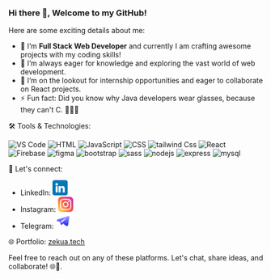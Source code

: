 ### Hi there 👋, Welcome to my GitHub!


Here are some exciting details about me:

- 🔭 I’m <b> Full Stack Web Developer</b> and currently I am crafting awesome projects with my coding skills!
- 🌱 I’m always eager for knowledge and exploring the vast world of web development.
- 👯 I’m on the lookout for internship opportunities and eager to collaborate on React projects.
- ⚡ Fun fact: Did you know why Java developers wear glasses, because they can't  C. 👨‍💻😂

🛠️ Tools & Technologies:
<p align="start">
  <img src="https://cdn.jsdelivr.net/gh/devicons/devicon/icons/vscode/vscode-original-wordmark.svg" alt="VS Code" width="40" height="40"/>
  <img src="https://cdn.jsdelivr.net/gh/devicons/devicon/icons/html5/html5-original-wordmark.svg" alt="HTML" width="40" height="40"/>
  <img src="https://cdn.jsdelivr.net/gh/devicons/devicon/icons/javascript/javascript-original.svg" alt="JavaScript" width="40" height="40"/>
  <img src="https://cdn.jsdelivr.net/gh/devicons/devicon/icons/css3/css3-original-wordmark.svg" alt="CSS" width="40" height="40"/>
  <img src="https://cdn.jsdelivr.net/gh/devicons/devicon@latest/icons/tailwindcss/tailwindcss-original.svg"  alt="tailwind Css" width="40" height="40" />
  <img src="https://cdn.jsdelivr.net/gh/devicons/devicon/icons/react/react-original-wordmark.svg" alt="React" width="40" height="40"/>
  <img src="https://cdn.jsdelivr.net/gh/devicons/devicon/icons/firebase/firebase-plain-wordmark.svg" alt="Firebase" width="50" height="40"/>
  <img src="https://cdn.jsdelivr.net/gh/devicons/devicon/icons/figma/figma-original.svg" alt="figma" width="40" height="40"/>
  <img src="https://cdn.jsdelivr.net/gh/devicons/devicon/icons/bootstrap/bootstrap-original-wordmark.svg" alt="bootstrap" width="40" height="40"/>
  <img src="https://cdn.jsdelivr.net/gh/devicons/devicon/icons/sass/sass-original.svg" alt="sass" width="40" height="40" />
  <img src="https://cdn.jsdelivr.net/gh/devicons/devicon/icons/nodejs/nodejs-original-wordmark.svg"  alt="nodejs" width="50" height="50"/>
  <img src="https://cdn.jsdelivr.net/gh/devicons/devicon@latest/icons/express/express-original.svg" alt="express" width="50" height="50"/> 
  <img src="https://cdn.jsdelivr.net/gh/devicons/devicon/icons/mysql/mysql-original-wordmark.svg" alt="mysql" width="50" height="50" />          
          
</p>

📱 Let's connect:
- LinkedIn: <a href="https://www.linkedin.com/in/zekariyas-kumsa"><img src="https://github.com/Zekud/zekud/blob/main/linkedin.png" alt="linkedin-logo" width="30" height="30"/></a>
- Instagram: <a href="https://instagram.com/z.e.k.u.a"><img src="https://github.com/Zekud/zekud/blob/main/instagram.png" alt="instagram-logo" width="30" height="30"/></a>
- Telegram: <a href="https://t.me/Zekua12"><img src="https://github.com/Zekud/zekud/blob/main/telegram.png" alt="telegram-logo" width="30" height="30"/></a>


🌐 Portfolio: [zekua.tech](https://zekua.tech)

Feel free to reach out on any of these platforms. Let's chat, share ideas, and collaborate! 🌐🤝.



